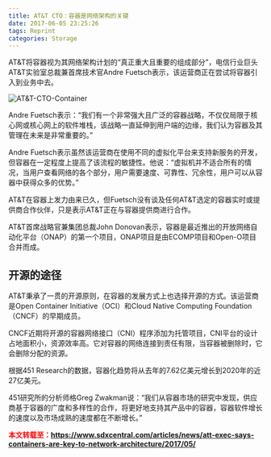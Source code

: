 ```yaml
---
title: AT&T CTO：容器是网络架构的关键
date: 2017-06-05 23:25:26
tags: Reprint
categories: Storage
---
```


AT&T将容器视为其网络架构计划的“真正重大且重要的组成部分”，电信行业巨头AT&T实验室总裁兼首席技术官Andre Fuetsch表示，该运营商正在尝试将容器引入到业务中去。

![AT&T-CTO-Container](http://img1.sdnlab.com/wp-content/uploads/2017/05/AT&T-CTO-container-668x400.jpg)

Andre Fuetsch表示：“我们有一个非常强大且广泛的容器战略，不仅仅局限于核心网或核心网上的软件堆栈，该战略一直延伸到用户端的边缘，我们认为容器及其管理在未来是非常重要的。”

Andre Fuetsch表示虽然该运营商在使用不同的虚拟化平台来支持新服务的开发，但容器在一定程度上提高了该流程的敏捷性。他说：“虚拟机并不适合所有的情况，当用户查看网络的各个部分，用户需要速度、可靠性、冗余性，用户可以从容器中获得众多的优势。”

AT&T在容器上发力由来已久，但Fuetsch没有谈及任何AT&T选定的容器实时或提供商合作伙伴，只是表示AT&T正在与容器提供商进行合作。

AT&T首席战略官兼集团总裁John Donovan表示，容器是最近推出的开放网络自动化平台（ONAP）的第一个项目，ONAP项目是由ECOMP项目和Open-O项目合并而成。

## 开源的途径

AT&T秉承了一贯的开源原则，在容器的发展方式上也选择开源的方式。该运营商是Open Container Initiative（OCI）和Cloud Native Computing Foundation（CNCF）的早期成员。

CNCF近期将开源的容器网络接口（CNI）程序添加为托管项目，CNI平台的设计占地面积小，资源效率高。它对容器的网络连接到责任有限，当容器被删除时，它会删除分配的资源。

根据451 Research的数据，容器化趋势将从去年的7.62亿美元增长到2020年的近27亿美元。

451研究所的分析师格Greg Zwakman说：“我们从容器市场的研究中发现，供应商基于容器的广度和多样性的合作，将更好地支持其产品中的容器，容器软件增长的速度以及市场成熟的速度都在不断增长。”

<font color="red"> **本文转载至：https://www.sdxcentral.com/articles/news/att-exec-says-containers-are-key-to-network-architecture/2017/05/** </font>
<br>
